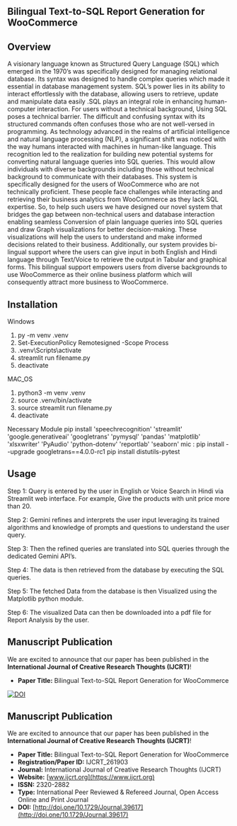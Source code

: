 ## Bilingual Text-to-SQL Report Generation for WooCommerce
## Overview
A visionary language known as Structured Query Language (SQL) which emerged in the 1970’s was
specifically designed for managing relational database. Its syntax was designed to handle complex queries
which made it essential in database management system. SQL’s power lies in its ability to interact effortlessly
with the database, allowing users to retrieve, update and manipulate data easily .SQL plays an integral role in
enhancing human-computer interaction. For users without a technical background, Using SQL poses a
technical barrier. The difficult and confusing syntax with its structured commands often confuses those who
are not well-versed in programming.
As technology advanced in the realms of artificial intelligence and natural language processing (NLP), a
significant shift was noticed with the way humans interacted with machines in human-like language. This
recognition led to the realization for building new potential systems for converting natural language queries
into SQL queries. This would allow individuals with diverse backgrounds including those without technical
background to communicate with their databases.
This system is specifically designed for the users of WooCommerce who are not technically proficient. These
people face challenges while interacting and retrieving their business analytics from WooCommerce as they
lack SQL expertise. So, to help such users we have designed our novel system that bridges the gap between
non-technical users and database interaction enabling seamless Conversion of plain language queries into
SQL queries and draw Graph visualizations for better decision-making. These visualizations will help the
users to understand and make informed decisions related to their business. 
Additionally, our system provides bi-lingual support where the users can give input in both English and Hindi
language through Text/Voice to retrieve the output in Tabular and graphical forms. This bilingual support
empowers users from diverse backgrounds to use WooCommerce as their online business platform which will
consequently attract more business to WooCommerce.



## Installation
Windows

1. py -m venv .venv
2. Set-ExecutionPolicy Remotesigned -Scope Process
3. .venv\Scripts\activate
4. streamlit run filename.py
5. deactivate

MAC_OS

1. python3 -m venv .venv
2. source .venv/bin/activate
3. source streamlit run filename.py
4. deactivate

Necessary Module
pip install 'speechrecognition' 'streamlit' 'google.generativeai' 'googletrans' 'pymysql' 'pandas' 'matplotlib' 'xlsxwriter' 'PyAudio' 'python-dotenv' 'reportlab' 'seaborn'
mic : pip install --upgrade googletrans==4.0.0-rc1
pip install distutils-pytest

## Usage

Step 1: Query is entered by the user in English or Voice Search in Hindi via Streamlit web interface.
For example, Give the products with unit price more than 20.

Step 2: Gemini refines and interprets the user input leveraging its trained algorithms and knowledge of
prompts and questions to understand the user query.

Step 3: Then the refined queries are translated into SQL queries through the dedicated Gemini API’s.

Step 4: The data is then retrieved from the database by executing the SQL queries.

Step 5: The fetched Data from the database is then Visualized using the Matplotlib python module.

Step 6: The visualized Data can then be downloaded into a pdf file for Report Analysis by the user.


## Manuscript Publication

We are excited to announce that our paper has been published in the **International Journal of Creative Research Thoughts (IJCRT)**!

- **Paper Title:** Bilingual Text-to-SQL Report Generation for WooCommerce

[![DOI](http://doi.one/10.1729/Journal.39617)](http://doi.one/10.1729/Journal.39617)

## Manuscript Publication

We are excited to announce that our paper has been published in the **International Journal of Creative Research Thoughts (IJCRT)**!

- **Paper Title:** Bilingual Text-to-SQL Report Generation for WooCommerce
- **Registration/Paper ID:** IJCRT_261903
- **Journal:** International Journal of Creative Research Thoughts (IJCRT)
- **Website:** [www.ijcrt.org](https://www.ijcrt.org)
- **ISSN:** 2320-2882
- **Type:** International Peer Reviewed & Refereed Journal, Open Access Online and Print Journal
- **DOI:** [http://doi.one/10.1729/Journal.39617](http://doi.one/10.1729/Journal.39617)




